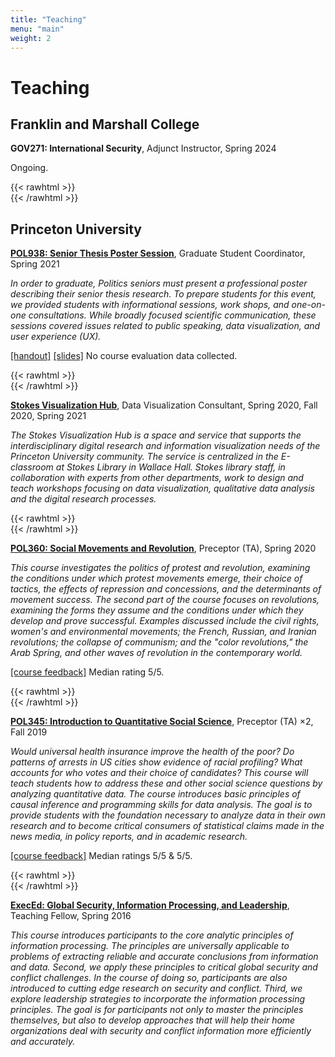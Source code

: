 ```yaml
---
title: "Teaching"
menu: "main"
weight: 2
---
```



# Teaching

## Franklin and Marshall College

**GOV271: International Security**, Adjunct Instructor, Spring 2024

Ongoing.

{{< rawhtml >}}
<br>
{{< /rawhtml >}}

## Princeton University

[**POL938: Senior Thesis Poster Session**](https://politics.princeton.edu/senior-thesis-poster-session), Graduate Student Coordinator, Spring 2021

*In order to graduate, Politics seniors must present a professional poster describing their senior thesis research. To prepare students for this event, we provided students with informational sessions, work shops, and one-on-one consultations. While broadly focused scientific communication, these sessions covered issues related to public speaking, data visualization, and user experience (UX).* 

[[handout]]() [[slides]]()   No course evaluation data collected.

{{< rawhtml >}}
<br>
{{< /rawhtml >}}


[**Stokes Visualization Hub**](https://libguides.princeton.edu/vizhub), Data Visualization Consultant, Spring 2020, Fall 2020, Spring 2021 

*The Stokes Visualization Hub is a space and service that supports the interdisciplinary digital research and information visualization needs of the Princeton University community. The service is centralized in the E-classroom at Stokes Library in Wallace Hall. Stokes library staff, in collaboration with experts from other departments, work to design and teach workshops focusing on data visualization, qualitative data analysis and the digital research processes.*


{{< rawhtml >}}
<br>
{{< /rawhtml >}}

[**POL360: Social Movements and Revolution**](https://registrar.princeton.edu/course-offerings/course-details?term=1204&courseid=010956), Preceptor (TA), Spring 2020

*This course investigates the politics of protest and revolution, examining the conditions under which protest movements emerge, their choice of tactics, the effects of repression and concessions, and the determinants of movement success. The second part of the course focuses on revolutions, examining the forms they assume and the conditions under which they develop and prove successful. Examples discussed include the civil rights, women's and environmental movements; the French, Russian, and Iranian revolutions; the collapse of communism; and the "color revolutions," the Arab Spring, and other waves of revolution in the contemporary world.*

[[course feedback]]() Median rating 5/5. 

{{< rawhtml >}}
<br>
{{< /rawhtml >}}

[**POL345: Introduction to Quantitative Social Science**](https://registrar.princeton.edu/course-offerings/course-details?term=1202&courseid=013781), Preceptor (TA) ×2, Fall 2019 

*Would universal health insurance improve the health of the poor? Do patterns of arrests in US cities show evidence of racial profiling? What accounts for who votes and their choice of candidates? This course will teach students how to address these and other social science questions by analyzing quantitative data. The course introduces basic principles of causal inference and programming skills for data analysis. The goal is to provide students with the foundation necessary to analyze data in their own research and to become critical consumers of statistical claims made in the news media, in policy reports, and in academic research.*

[[course feedback]]() Median ratings 5/5 & 5/5. 

{{< rawhtml >}}
<br>
{{< /rawhtml >}}

[**ExecEd: Global Security, Information Processing, and Leadership**](https://esoc.princeton.edu/projects/executive-education-leading-evidence-based-decisions), Teaching Fellow, Spring 2016

*This course introduces participants to the core analytic principles of information processing. The principles are universally applicable to problems of extracting reliable and accurate conclusions from information and data. Second, we apply these principles to critical global security and conflict challenges. In the course of doing so, participants are also introduced to cutting edge research on security and conflict. Third, we explore leadership strategies to incorporate the information processing principles. The goal is for participants not only to master the principles themselves, but also to develop approaches that will help their home organizations deal with security and conflict information more efficiently and accurately.*
